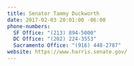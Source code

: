 ```yaml
---
title: Senator Tammy Duckworth
date: 2017-02-03 20:01:00 -06:00
phone-numbers:
  SF Office: "(213) 894-5000"
  DC Office: "(202) 224-3553"
  Sacramento Office: "(916) 448-2787"
website: https://www.harris.senate.gov/
---
```


